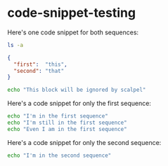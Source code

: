 # code-snippet-testing

Here's one code snippet for both sequences:

```sh scalpel sequences=first.sh,second.sh name=list_files
ls -a
```

```json scalpel file=example.json
{
  "first":  "this",
  "second": "that"
}
```

```sh
echo "This block will be ignored by scalpel"
```

Here's a code snippet for only the first sequence:

```sh scalpel sequences=first.sh name=first_echo
echo "I'm in the first sequence"
echo "I'm still in the first sequence"
echo "Even I am in the first sequence"
``` 

Here's a code snippet for only the second sequence:

```sh scalpel sequences=second.sh name=second_echo
echo "I'm in the second sequence"
```